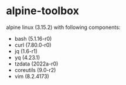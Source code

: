 # alpine-toolbox

alpine linux (3.15.2) with following components:

- bash (5.1.16-r0)
- curl (7.80.0-r0)
- jq (1.6-r1)
- yq (4.23.1)
- tzdata (2022a-r0)
- coreutils (9.0-r2)
- vim (8.2.4173)
